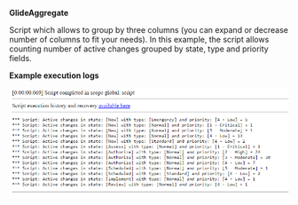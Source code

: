 **GlideAggregate**

Script which allows to group by three columns (you can expand or decrease number of columns to fit your needs). In this example, the script allows counting number of active changes grouped by state, type and priority fields.

**Example execution logs**

![Logs](ScreenShot_1.PNG)
